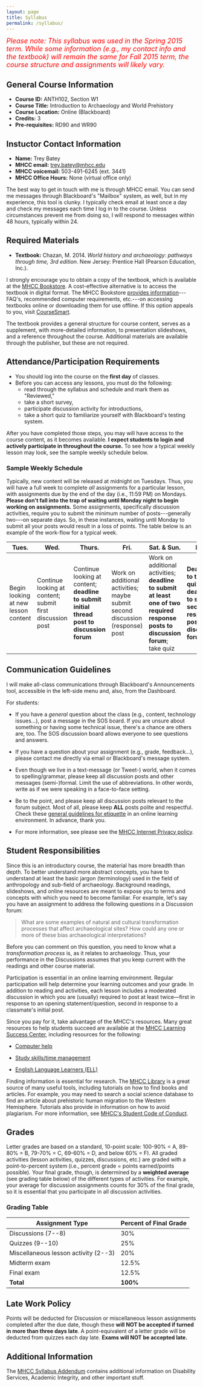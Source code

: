 ```yaml
---
layout: page
title: Syllabus
permalink: /syllabus/
---
```


<font size="4" color="red"><i>Please note: This syllabus was used in the Spring 2015 term. While some information (e.g., my contact info and the textbook) will remain the same for Fall 2015 term, the course structure and assignments will likely vary.</i></font>

## General Course Information

- **Course ID:**  ANTH102, Section W1
- **Course Title:** Introduction to Archaeology and World Prehistory
- **Course Location:** Online (Blackboard)
- **Credits:** 3
- **Pre-requisites:** RD90 and WR90


## Instuctor Contact Information

- **Name:** Trey Batey
- **MHCC email:** <trey.batey@mhcc.edu>
- **MHCC voicemail:** 503-491-6245 (ext. 3441)
- **MHCC Office Hours:** None (virtual office only)

The best way to get in touch with me is through MHCC email. You can send me messages through Blackboard's "Mailbox" system, as well, but in my experience, this tool is clunky. I typically check email at least once a day and check my messages each time I log in to the course. Unless circumstances prevent me from doing so, I will respond to messages within 48 hours, typically within 24.


## Required Materials
 
- **Textbook:**  Chazan, M. 2014. _World history and archaeology: pathways through time, 3rd edition_. New Jersey: Prentice Hall (Pearson Education, Inc.).
 
I strongly encourage you to obtain a copy of the textbook, which is available at the [MHCC Bookstore](http://www.bookstore.mhcc.cc.or.us/buy_main.asp?). A cost-effective alternative is to access the textbook in digital format. The MHCC Bookstore [provides information](http://www.bookstore.mhcc.cc.or.us/about_jumpbooks.asp?)---FAQ's, recommended computer requirements, etc.---on accessing textbooks online or downloading them for use offline. If this option appeals to you, visit [CourseSmart](http://www.coursesmart.com/IR/3058874/9780205953400?__hdv=6.8). 

The textbook provides a general structure for course content, serves as a supplement, with more-detailed information, to presentation slideshows, and a reference throughout the course. Additional materials are available through the publisher, but these are not required.


## Attendance/Participation Requirements
 
* You should log into the course on the __first day__ of classes.
* Before you can access any lessons, you must do the following:
    + read through the syllabus and schedule and mark them as "Reviewed,"
    + take a short survey,
    + participate discussion activity for introductions,
    + take a short quiz to familiarize yourself with Blackboard's testing system.
  
After you have completed those steps, you may will have access to the course content, as it becomes available. __I expect students to login and actively participate in throughout the course.__ To see how a typical weekly lesson may look, see the sample weekly schedule below.

### Sample Weekly Schedule
Typically, new content will be released at midnight on Tuesdays. Thus, you will have a full week to complete _all_ assignments for a particular lesson, with assignments due by the end of the day (i.e., 11:59 PM) on Mondays. __Please don't fall into the trap of waiting until Monday night to begin working on assignments.__ Some assignments, specifically discussion activities, require you to submit the minimum number of posts---generally two---on separate days. So, in these instances, waiting until Monday to submit all your posts would result in a loss of points. The table below is an example of the work-flow for a typical week.

Tues. | Wed. | Thurs. | Fri. | Sat. & Sun. | Mon.
----- | ---- | ------ | ---- | ---------- | ----
Begin looking at new lesson content | Continue looking at content; submit first discussion post | Continue looking at content; __deadline to submit initial thread post to discussion forum__ | Work on additional activities; maybe submit second discussion (response) post | Work on additional activities; __deadline to submit at least one of two required response posts to discussion forum__; take quiz | __Deadline to take quiz__; __deadline to submit secondary response posts to discussion forum__


## Communication Guidelines
 
I will make all-class communications through Blackboard's Announcements tool, accessible in the left-side menu and, also, from the Dashboard.

For students:

- If you have a _general_ question about the class (e.g., content, technology issues...), post a message in the SOS board. If you are unsure about something or having some technical issue, there's a chance are others are, too.  The SOS discussion board allows everyone to see questions and answers.

- If you have a question about your assignment (e.g., grade, feedback…), please contact me directly via email or Blackboard's message system.

- Even though we live in a text-message (or Tweet-) world, when it comes to spelling/grammar, please keep all discussion posts and other messages (semi-)formal. Limit the use of abbreviations. In other words, write as if we were speaking in a face-to-face setting.

- Be to the point, and please keep all discussion posts relevant to the forum subject. Most of all, please keep __ALL__ posts polite and respectful. Check these [general guidelines for etiquette](http://online.uwc.edu/technology/etiquette) in an online learning environment. In advance, thank you.

- For more information, see please see the [MHCC Internet Privacy policy](http://www.mhcc.edu/privacy.aspx).


## Student Responsibilities
 
Since this is an introductory course, the material has more breadth than depth. To better understand more abstract concepts, you have to understand at least the basic jargon (terminology) used in the field of anthropology and sub-field of archaeology. Background readings, slideshows, and online resources are meant to expose you to terms and concepts with which you need to become familiar. For example, let's say you have an assignment to address the following questions in a Discussion forum:
 
> What are some examples of natural and cultural transformation processes that affect archaeological sites? How could any one or more of these bias archaeological interpretations?
 
Before you can comment on this question, you need to know what a _transformation process_ is, as it relates to archaeology. Thus, your performance in the Discussions assumes that you keep current with the readings and other course material.
 
Participation is essential in an online learning environment. Regular participation will help determine your learning outcomes and your grade. In addition to reading and activities, each lesson includes a moderated discussion in which you are (usually) required to post at least twice—first in response to an opening statement/question, second in response to a classmate's initial post.
 
Since you pay for it, take advantage of the MHCC's resources. Many great resources to help students succeed are available at the [MHCC Learning Success Center](http://www.mhcc.edu/lsc/), including resources for the following:

- [Computer help](http://www.mhcc.edu/StudentServices.aspx?id=404)

- [Study skills/time management](http://www.mhcc.edu/StudentServices.aspx?id=403)

- [English Language Learners (ELL)](http://www.mhcc.edu/StudentServices.aspx?id=400)
 
Finding information is essential for research. The [MHCC Library](http://www.mhcc.edu/Library.aspx) is a great source of many useful tools, including tutorials on how to find books and articles. For example, you may need to search a social science database to find an article about prehistoric human migration to the Western Hemisphere. Tutorials also provide in information on how to avoid plagiarism. For more information, see [MHCC's Student Code of Conduct](http://www.mhcc.edu/coc/).


## Grades
 
Letter grades are based on a standard, 10-point scale:  100-90% = A, 89-80% = B, 79-70% = C, 69-60% = D, and below 60% = F). All graded activities (lesson activities, quizzes, discussions, etc.) are graded with a point-to-percent system (i.e., percent grade = points earned/points possible). Your final grade, though, is determined by a __weighted average__ (see grading table below) of the different types of activities. For example, your average for discussion assignments counts for 30% of the final grade, so it is essential that you participate in all discussion activities.

### Grading Table

Assignment Type | Percent of Final Grade
--------------- | ----------------------
Discussions (7--8) | 30%
Quizzes (9--10) | 25%
Miscellaneous lesson activity (2--3) | 20%
Midterm exam | 12.5%
Final exam | 12.5%
__Total__ | __100%__


## Late Work Policy

Points will be deducted for Discussion or miscellaneous lesson assignments completed after the due date, though these __will NOT be accepted if turned in more than three days late__. A point-equivalent of a letter grade will be deducted from quizzes each day late. __Exams will NOT be accepted late.__  
 
 
## Additional Information
 
The [MHCC Syllabus Addendum](http://home.mhcc.edu/office_of_instruction/pdf%20forms/syllabus_addendum_Gresham_Bruning.pdf) contains additional information on Disability Services, Academic Integrity, and other important stuff.
